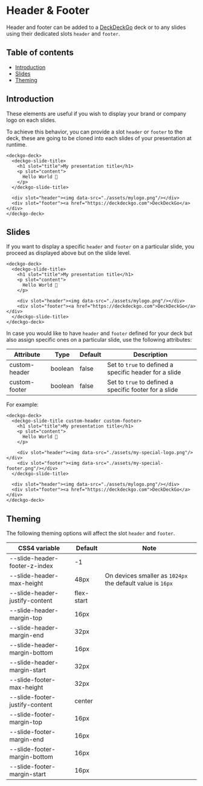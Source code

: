 # Header &amp; Footer

Header and footer can be added to a [DeckDeckGo] deck or to any slides using their dedicated slots `header` and `footer`.

## Table of contents

- [Introduction](#app-deck-header-footer-introduction)
- [Slides](#app-deck-header-footer-slides)
- [Theming](#app-deck-header-footer-theming)

## Introduction

These elements are useful if you wish to display your brand or company logo on each slides.

To achieve this behavior, you can provide a slot `header` or `footer` to the deck, these are going to be cloned into each slides of your presentation at runtime.

```
<deckgo-deck>
  <deckgo-slide-title>
    <h1 slot="title">My presentation title</h1>
    <p slot="content">
      Hello World 🚀
    </p>
  </deckgo-slide-title>

  <div slot="header"><img data-src="./assets/mylogo.png"/></div>
  <div slot="footer"><a href="https://deckdeckgo.com">DeckDeckGo</a></div>
</deckgo-deck>
```

## Slides

If you want to display a specific `header` and `footer` on a particular slide, you proceed as displayed above but on the slide level.

```
<deckgo-deck>
  <deckgo-slide-title>
    <h1 slot="title">My presentation title</h1>
    <p slot="content">
      Hello World 🚀
    </p>

    <div slot="header"><img data-src="./assets/mylogo.png"/></div>
    <div slot="footer"><a href="https://deckdeckgo.com">DeckDeckGo</a></div>
  </deckgo-slide-title>
</deckgo-deck>
```

In case you would like to have `header` and `footer` defined for your deck but also assign specific ones on a particular slide, use the following attributes:

| Attribute     | Type    | Default | Description                                            |
| ------------- | ------- | ------- | ------------------------------------------------------ |
| custom-header | boolean | false   | Set to `true` to defined a specific header for a slide |
| custom-footer | boolean | false   | Set to `true` to defined a specific footer for a slide |

For example:

```
<deckgo-deck>
  <deckgo-slide-title custom-header custom-footer>
    <h1 slot="title">My presentation title</h1>
    <p slot="content">
      Hello World 🚀
    </p>

    <div slot="header"><img data-src="./assets/my-special-logo.png"/></div>
    <div slot="footer"><img data-src="./assets/my-special-footer.png"/></div>
  </deckgo-slide-title>

  <div slot="header"><img data-src="./assets/mylogo.png"/></div>
  <div slot="footer"><a href="https://deckdeckgo.com">DeckDeckGo</a></div>
</deckgo-deck>
```

## Theming

The following theming options will affect the slot `header` and `footer`.

| CSS4 variable                  | Default    | Note                                                       |
| ------------------------------ | ---------- | ---------------------------------------------------------- |
| --slide-header-footer-z-index  | -1         |                                                            |
| --slide-header-max-height      | 48px       | On devices smaller as `1024px` the default value is `16px` |
| --slide-header-justify-content | flex-start |                                                            |
| --slide-header-margin-top      | 16px       |                                                            |
| --slide-header-margin-end      | 32px       |                                                            |
| --slide-header-margin-bottom   | 16px       |                                                            |
| --slide-header-margin-start    | 32px       |                                                            |
| --slide-footer-max-height      | 32px       |                                                            |
| --slide-footer-justify-content | center     |                                                            |
| --slide-footer-margin-top      | 16px       |                                                            |
| --slide-footer-margin-end      | 16px       |                                                            |
| --slide-footer-margin-bottom   | 16px       |                                                            |
| --slide-footer-margin-start    | 16px       |                                                            |

[deckdeckgo]: https://deckdeckgo.com
